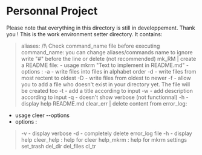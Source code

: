 # **Personnal Project**
Please note that everything in this directory is still in developpement. Thank you !
This is the work environment setter directory. It contains:
> aliases:
	/!\ Check command_name file before executing
> command_name:
	you can change aliases/commands name
	to ignore write "#" before the line or delete (not recommended)
> mk_RM | create a README file:
	- usage mkrm "Text to implement in README.md"
	- options :
> -a - write files into files in alphabet order
> -d - write files from most rectent to oldest
> -D - write files from oldest to newer
> -f - allow you to add a file who doesn't exist in your directory yet. The file will be created too
> -t - add a title according to input
> -w - add description according to input
> -q - doesn't show verbose (not functionnal)
> -h - display help
> README.md
> clear_err | delete content from error_log:
- usage cleer --options
- options :
> -v - display verbose
> -d - completely delete error_log file
> -h - display help
> cleer_help : help for cleer
> help_mkrm : help for mkrm
> settings
> set_trash
> del_dir
> del_files
> cl_tr
